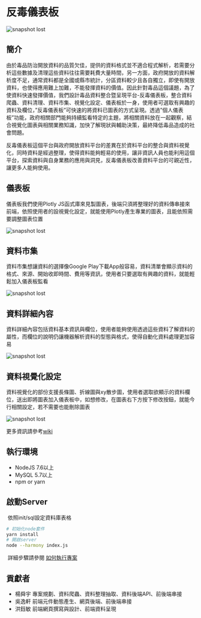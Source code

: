 # 反毒儀表板

![snapshot lost](https://raw.github.com/Rileghft/anti-drug_dashboard/master/snapshot/首頁.png)

## 簡介

由於毒品防治開放資料的品質欠佳，提供的資料格式並不適合程式解析，若需要分析這些數據及清理這些資料往往需要耗費大量時間，另一方面，政府開放的資料解析度不足，通常資料都是全國或縣市統計，分區資料較少且各自獨立，即使有開放資料，也使得應用難上加難，不能發揮資料的價值。因此針對毒品這個議題，為了使資料快速發揮價值，我們設計毒品資料整合暨呈現平台-反毒儀表板，整合資料爬蟲、資料清理、資料市集、視覺化設定、儀表板於一身，使用者可選取有興趣的資料及欄位，”反毒儀表板”可快速的將資料已圖表的方式呈現。透過”個人儀表板”功能，政府相關部門能夠持續監看特定的主題，將相關資料放在一起觀察，結合視覺化圖表與相關業務知識，加快了解現狀與輔助決策，最終降低毒品造成的社會問題。 

反毒儀表板這個平台與政府開放資料平台的差異在於資料平台的整合與資料視覺化，同時資料是經過整理，使得資料能夠輕易的使用，讓非資訊人員也能利用這個平台，探索資料與自身業務的應用與洞見，反毒儀表板改善資料平台的可親近性，讓更多人能夠使用。

## 儀表板

儀表板我們使用Plotly JS函式庫來見製圖表，後端只須將整理好的資料傳串接來前端，依照使用者的設視覺化設定，就能使用Plotly產生專業的圖表，且能依照需要調整圖表位置

![snapshot lost](https://raw.github.com/Rileghft/anti-drug_dashboard/master/snapshot/儀表板.png)

## 資料市集

資料市集想讓資料的選擇像Google Play下載App般容易，資料清單會顯示資料的格式、來源、開始收即時間、費用等資訊，使用者只要選取有興趣的資料，就能輕鬆加入儀表板監看

![snapshot lost](https://raw.github.com/Rileghft/anti-drug_dashboard/master/snapshot/資料市集.png)

## 資料詳細內容

資料詳細內容包括資料基本資訊與欄位，使用者能夠使用透過這些資料了解資料的屬性，而欄位的說明仍讓機器解析資料的型態與格式，使得自動化資料處理更加容易

![snapshot lost](https://raw.github.com/Rileghft/anti-drug_dashboard/master/snapshot/資料詳細內容.png)

## 資料視覺化設定

資料視覺化的部份支援長條圖、折線圖與xy散步圖，使用者選取欲顯示的資料欄位，送出即將圖表加入儀表板中，如想修改，在圖表右下方按下修改按鈕，就能今行相關設定，若不需要也能刪除圖表

![snapshot lost](https://raw.github.com/Rileghft/anti-drug_dashboard/master/snapshot/視覺化設定.png)

更多資訊請參考[wiki](https://github.com/Rileghft/anti-drug_dashboard/wiki)

## 執行環境

- NodeJS 7.6以上
- MySQL 5.7以上
- npm or yarn

## 啟動Server

​	依照init/sql設定資料庫表格

```bash
# 初始化node套件
yarn install
# 開啟server
node --harmony index.js
```
​	詳細步驟請參閱 [如何執行專案](https://github.com/Rileghft/anti-drug_dashboard/wiki/How-to-set-up-project)

## 貢獻者

- 楊舜宇  專案規劃、資料爬蟲、資料整理抽取、資料後端API、前後端串接
- 吳逸軒  前端元件動態產生、網頁後端、前後端串接
- 洪鈺敏  前端網頁撰寫與設計、前端資料呈現
